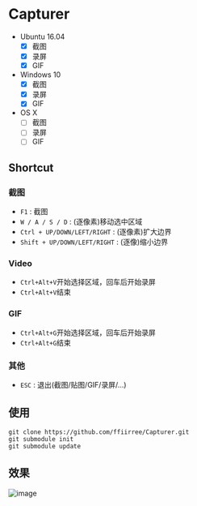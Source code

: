 # Capturer
- Ubuntu 16.04
    - [x] 截图
    - [x] 录屏
    - [x] GIF
- Windows 10
    - [x] 截图
    - [x] 录屏
    - [x] GIF
- OS X
    - [ ] 截图
    - [ ] 录屏
    - [ ] GIF

## Shortcut
### 截图
 - `F1` : 截图
 - `W / A / S / D` : (逐像素)移动选中区域
 - `Ctrl + UP/DOWN/LEFT/RIGHT` : (逐像素)扩大边界
 - `Shift + UP/DOWN/LEFT/RIGHT` : (逐像)缩小边界

### Video
 - `Ctrl+Alt+V`开始选择区域，回车后开始录屏
 - `Ctrl+Alt+V`结束

### GIF
 - `Ctrl+Alt+G`开始选择区域，回车后开始录屏
 - `Ctrl+Alt+G`结束

### 其他
 - `ESC` : 退出(截图/贴图/GIF/录屏/...)

## 使用
```
git clone https://github.com/ffiirree/Capturer.git
git submodule init
git submodule update
```

## 效果
![image](https://github.com/ffiirree/Capturer/blob/master/capturer.gif)
